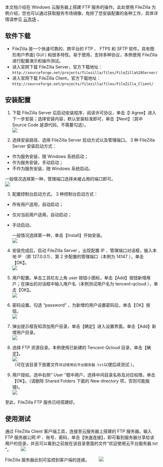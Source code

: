 
本文档介绍在 Windows 云服务器上搭建 FTP 服务的操作。此处使用 FileZilla 为例介绍，您也可以通过获取服务市场镜像，免除了您安装配置的各种工作，具体详情请参见 [云市场](http://market.cloud.tencent.com/list?cid=64) 。

## 软件下载
 - FileZilla 是一个快速可靠的、跨平台的 FTP 、 FTPS 和 SFTP 软件。具有图形用户界面( GUI ) 和很多特性。易于使用，支持多种协议，本例使用 FileZilla 进行配置演示和操作测试。
 - 进入官网下载 FileZilla Server，官方下载地址： `http://sourceforge.net/projects/filezilla/files/FileZilla%20Server/`
 - 进入官网下载 FileZilla Client，官方下载地址： `http://sourceforge.net/projects/filezilla/files/FileZilla_Client/`

## 安装配置
 1. 下载 FileZilla Server 后启动安装程序，阅读许可协议，单击【I Agree】进入下一步安装；选择安装内容，默认安装标准即可，单击【Next】（其中 Source Code 是源代码，不需要勾选）。  
![](//mc.qcloudimg.com/static/img/1575622f1b1366c8bcff8d71c777b561/image.jpg)  

 2. 选择安装路径、选择 FileZilla Server 启动方式以及管理端口。
3 种 FileZilla Server 安装启动方式：
  - 作为服务安装，随 Windows 系统启动；
  - 作为服务安装，手动启动；
  - 不作为服务安装，随 Windows 系统启动。
  
 一般情况选择第一种，管理端口选择未被占用的端口即可。  
 ![](//mc.qcloudimg.com/static/img/7091c25ad8381f3702dfc37b3d9d56fd/image.jpg)  

 3. 配置控制台启动方式。
 3 种控制台启动方式：
  - 所有用户适用，自动启动；
  - 仅对当前用户适用，自动启动；
  - 手动启动。
  
	一般情况选择第一种，单击【Install】开始安装。  
 ![](//mc.qcloudimg.com/static/img/129d6460bae48c8e59fe770ac5f08430/image.jpg)  

 4. 安装完成后，启动 FileZilla Server 。出现配置 IP 、管理端口对话框，输入本地 IP （即 127.0.0.1）、第 2 步配置的管理端口（本例为 14147 ），单击【OK】。  
 ![](//mc.qcloudimg.com/static/img/3953153a08d6fb1eda1fa087e8f19264/image.jpg)  

 5. 用户配置。单击工具栏左上角 user 按钮小图标，单击【Add】按钮新增用户；在弹出的对话框中输入用户名（本例测试用户名为 tencent-qcloud ），单击【OK】。  
 ![](//mc.qcloudimg.com/static/img/2a000f0e725f8d830a29e1ed18392ec0/image.png)  
 
 6. 密码设置。勾选 “password” ，为新增的用户设置密码后，单击【OK】按钮。  
 ![](//mc.qcloudimg.com/static/img/2635b4a5c6dc8d1debcb593b5307fe79/image.jpg)  

 7. 弹出提示框告知添加用户目录，单击【确定】进入设置界面。单击【Add】新增用户目录。  
 ![](//mc.qcloudimg.com/static/img/10e37b8b35a6a81381e2a398ae4d9764/image.jpg)  

 8. 选择 FTP 资源目录。本例使用已新建的 Tencent-Qcloud 目录，单击【确定】。  
 ![](//mc.qcloudimg.com/static/img/abfe5bdfd1011f723b4e5d75e4b3de36/image.jpg)  
（可在该目录下放置文件`欢迎使用云平台服务器.txt`以便后续测试 ）。

 9. 用户授权。选中右侧“ User ”框中用户，选择中间目录名称及对应权限，单击【OK】。（请删除 Shared Folders 下面的 New directory 项，否则可能报错)。  
![](//mc.qcloudimg.com/static/img/ada463488ce9abfd65d086db08aa35ce/image.jpg)  

至此，FileZilla FTP 服务已经搭建好。

## 使用测试
通过 FileZilla Client 客户端工具，连接至云服务器上搭建的 FTP 服务器。输入 FTP 服务器公网 IP 、账号、密码，单击【快速连接】，即可看到服务器分享给该用户的目录，并且可以看到之前放在该目录里面的文件“欢迎使用云平台服务器.txt ”。
&nbsp;&nbsp;&nbsp;&nbsp;&nbsp;&nbsp;&nbsp;![](//mc.qcloudimg.com/static/img/5e7fdbc24a8d5ca0690af8b09bf5a2e0/image.png)

 FileZilla 服务器此刻可监控到客户端的连接。
&nbsp;&nbsp;&nbsp;&nbsp;&nbsp;&nbsp;&nbsp;![](//mc.qcloudimg.com/static/img/ff304d1fe6056e920c6637896f6aae3a/image.jpg)
